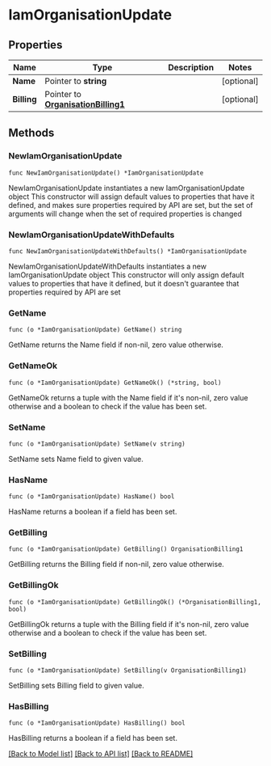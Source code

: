 # IamOrganisationUpdate

## Properties

Name | Type | Description | Notes
------------ | ------------- | ------------- | -------------
**Name** | Pointer to **string** |  | [optional] 
**Billing** | Pointer to [**OrganisationBilling1**](OrganisationBilling1.md) |  | [optional] 

## Methods

### NewIamOrganisationUpdate

`func NewIamOrganisationUpdate() *IamOrganisationUpdate`

NewIamOrganisationUpdate instantiates a new IamOrganisationUpdate object
This constructor will assign default values to properties that have it defined,
and makes sure properties required by API are set, but the set of arguments
will change when the set of required properties is changed

### NewIamOrganisationUpdateWithDefaults

`func NewIamOrganisationUpdateWithDefaults() *IamOrganisationUpdate`

NewIamOrganisationUpdateWithDefaults instantiates a new IamOrganisationUpdate object
This constructor will only assign default values to properties that have it defined,
but it doesn't guarantee that properties required by API are set

### GetName

`func (o *IamOrganisationUpdate) GetName() string`

GetName returns the Name field if non-nil, zero value otherwise.

### GetNameOk

`func (o *IamOrganisationUpdate) GetNameOk() (*string, bool)`

GetNameOk returns a tuple with the Name field if it's non-nil, zero value otherwise
and a boolean to check if the value has been set.

### SetName

`func (o *IamOrganisationUpdate) SetName(v string)`

SetName sets Name field to given value.

### HasName

`func (o *IamOrganisationUpdate) HasName() bool`

HasName returns a boolean if a field has been set.

### GetBilling

`func (o *IamOrganisationUpdate) GetBilling() OrganisationBilling1`

GetBilling returns the Billing field if non-nil, zero value otherwise.

### GetBillingOk

`func (o *IamOrganisationUpdate) GetBillingOk() (*OrganisationBilling1, bool)`

GetBillingOk returns a tuple with the Billing field if it's non-nil, zero value otherwise
and a boolean to check if the value has been set.

### SetBilling

`func (o *IamOrganisationUpdate) SetBilling(v OrganisationBilling1)`

SetBilling sets Billing field to given value.

### HasBilling

`func (o *IamOrganisationUpdate) HasBilling() bool`

HasBilling returns a boolean if a field has been set.


[[Back to Model list]](../README.md#documentation-for-models) [[Back to API list]](../README.md#documentation-for-api-endpoints) [[Back to README]](../README.md)


